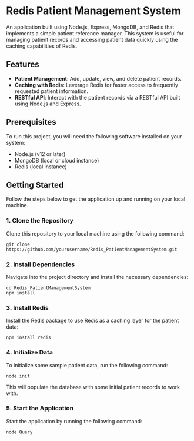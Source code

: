 # Redis Patient Management System

An application built using Node.js, Express, MongoDB, and Redis that implements a simple patient reference manager. This system is useful for managing patient records and accessing patient data quickly using the caching capabilities of Redis.


## Features

- **Patient Management**: Add, update, view, and delete patient records.
- **Caching with Redis**: Leverage Redis for faster access to frequently requested patient information.
- **RESTful API**: Interact with the patient records via a RESTful API built using Node.js and Express.

## Prerequisites

To run this project, you will need the following software installed on your system:

- Node.js (v12 or later)
- MongoDB (local or cloud instance)
- Redis (local instance)

## Getting Started

Follow the steps below to get the application up and running on your local machine.

### 1. Clone the Repository

Clone this repository to your local machine using the following command:

```
git clone https://github.com/yourusername/Redis_PatientManagementSystem.git
```

### 2. Install Dependencies

Navigate into the project directory and install the necessary dependencies:

```
cd Redis_PatientManagementSystem
npm install
```
### 3. Install Redis

Install the Redis package to use Redis as a caching layer for the patient data:

```
npm install redis
```

### 4. Initialize Data

To initialize some sample patient data, run the following command:

```
node init
```

This will populate the database with some initial patient records to work with.

### 5. Start the Application

Start the application by running the following command:

```
node Query
```

